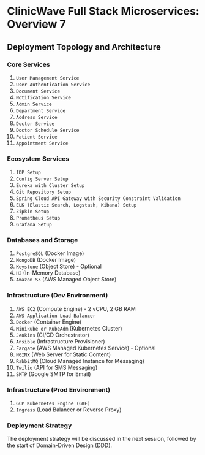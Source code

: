 # ClinicWave Full Stack Microservices: Overview 7

## Deployment Topology and Architecture

### Core Services

1. `User Management Service`
2. `User Authentication Service`
3. `Document Service`
4. `Notification Service`
5. `Admin Service`
6. `Department Service`
7. `Address Service`
8. `Doctor Service`
9. `Doctor Schedule Service`
10. `Patient Service`
11. `Appointment Service`

### Ecosystem Services

1. `IDP Setup`
2. `Config Server Setup`
3. `Eureka with Cluster Setup`
4. `Git Repository Setup`
5. `Spring Cloud API Gateway with Security Constraint Validation`
6. `ELK (Elastic Search, Logstash, Kibana) Setup`
7. `Zipkin Setup`
8. `Prometheus Setup`
9. `Grafana Setup`

### Databases and Storage

1. `PostgreSQL` (Docker Image)
2. `MongoDB` (Docker Image)
3. `Keystone` (Object Store) - Optional
4. `H2` (In-Memory Database)
5. `Amazon S3` (AWS Managed Object Store)

### Infrastructure (Dev Environment)

1. `AWS EC2` (Compute Engine) - 2 vCPU, 2 GB RAM
2. `AWS Application Load Balancer`
3. `Docker` (Container Engine)
4. `Minikube or KubeAdm` (Kubernetes Cluster)
5. `Jenkins` (CI/CD Orchestrator)
6. `Ansible` (Infrastructure Provisioner)
7. `Fargate` (AWS Managed Kubernetes Service) - Optional
8. `NGINX` (Web Server for Static Content)
9. `RabbitMQ` (Cloud Managed Instance for Messaging)
10. `Twilio` (API for SMS Messaging)
11. `SMTP` (Google SMTP for Email)

### Infrastructure (Prod Environment)

1. `GCP Kubernetes Engine (GKE)`
2. `Ingress` (Load Balancer or Reverse Proxy)

### Deployment Strategy

The deployment strategy will be discussed in the next session, followed by the start of Domain-Driven Design (DDD).